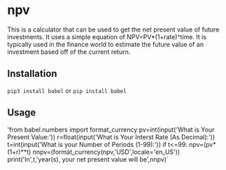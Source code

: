 # npv
This is a calculator that can be used to get the net present value of future investments. It uses a simple equation of NPV=PV*(1+rate)^time. It is typically used in the finance world to estimate the future value of an investment based off of the current return.
## Installation
`pip3 install babel` or `pip install babel`
## Usage
'from babel.numbers import format_currency
pv=int(input('What is Your Present Value:'))
r=float(input('What is Your Interst Rate (As Decimal):'))
t=int(input('What is your Number of Periods (1-99):'))
if t<=99:
    npv=(pv*(1+r)**t)
    nnpv=(format_currency(npv,'USD',locale='en_US'))
    print('In',t,'year(s), your net present value will be',nnpv)`
